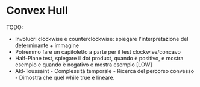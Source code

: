 # Convex Hull

TODO:
- Involucri clockwise e counterclockwise: spiegare l'interpretazione del determinante + immagine
- Potremmo fare un capitoletto a parte per il test clockwise/concavo
- Half-Plane test, spiegare il dot product, quando è positivo, e mostra esempio e quando è negativo e mostra esempio [LOW]
- Akl-Toussaint - Complessità temporale - Ricerca del percorso convesso - Dimostra che quel while true è lineare.
